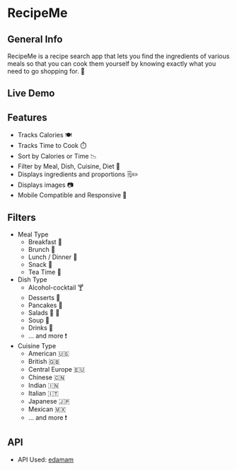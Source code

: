 # RecipeMe

## General Info

RecipeMe is a recipe search app that lets you find the ingredients of various meals so that you can cook them yourself by knowing exactly what you need to go shopping for. 🛒

## Live Demo

## Features

- Tracks Calories 🍽️
- Tracks Time to Cook ⏱️
- Sort by Calories or Time 📉
- Filter by Meal, Dish, Cuisine, Diet 🍲
- Displays ingredients and proportions 🗒️✏️
- Displays images 📷
- Mobile Compatible and Responsive 📱

## Filters

- Meal Type
  - Breakfast 🥞
  - Brunch 🍚
  - Lunch / Dinner 🍝
  - Snack 🍫
  - Tea Time 🍵
- Dish Type
  - Alcohol-cocktail 🍸
  - Desserts 🍨
  - Pancakes 🥞
  - Salads 🍅 🥄
  - Soup 🍜
  - Drinks 🍹
  - ... and more ❗
- Cuisine Type
  - American 🇺🇸
  - British 🇬🇧
  - Central Europe 🇪🇺
  - Chinese 🇨🇳
  - Indian 🇮🇳
  - Italian 🇮🇹
  - Japanese 🇯🇵
  - Mexican 🇲🇽
  - ... and more ❗

## API

- API Used: [edamam](https://edamam.com)
